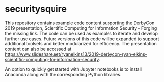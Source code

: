 # securitysquire
This repository contains example code content supporting the DerbyCon 2019 presentation, Scientific Computing for Information Security - Forging the missing link. The code can be used as examples to iterate and develop further use cases. Future versions of this code will be expanded to support additional toolsets and better modularized for efficiency. The presentation content can also be accessed at https://www.slideshare.net/ryanelkins13/2019-derbycon-ryan-elkins-scientific-computing-for-information-security.

An option to quickly get started with Jupyter notebooks is to install Anaconda along with the corresponding Python libraries.

